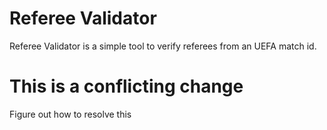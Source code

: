 # Referee Validator

Referee Validator is a simple tool to verify referees from an UEFA match id.

# This is a conflicting change
Figure out how to resolve this

